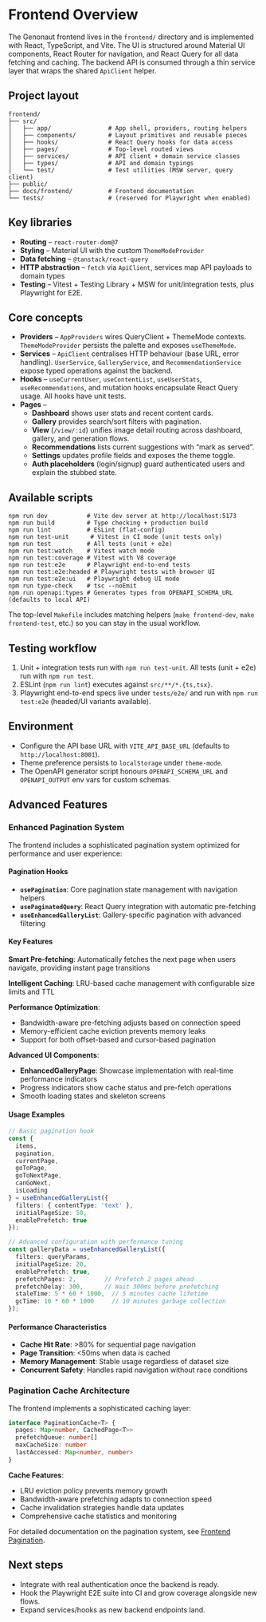 # Frontend Overview

The Genonaut frontend lives in the `frontend/` directory and is implemented with React, TypeScript, and Vite. The UI is structured around Material UI components, React Router for navigation, and React Query for all data fetching and caching. The backend API is consumed through a thin service layer that wraps the shared `ApiClient` helper.

## Project layout

```
frontend/
├── src/
│   ├── app/                # App shell, providers, routing helpers
│   ├── components/         # Layout primitives and reusable pieces
│   ├── hooks/              # React Query hooks for data access
│   ├── pages/              # Top-level routed views
│   ├── services/           # API client + domain service classes
│   ├── types/              # API and domain typings
│   └── test/               # Test utilities (MSW server, query client)
├── public/
├── docs/frontend/          # Frontend documentation
└── tests/                  # (reserved for Playwright when enabled)
```

## Key libraries

- **Routing** – `react-router-dom@7`
- **Styling** – Material UI with the custom `ThemeModeProvider`
- **Data fetching** – `@tanstack/react-query`
- **HTTP abstraction** – `fetch` via `ApiClient`, services map API payloads to domain types
- **Testing** – Vitest + Testing Library + MSW for unit/integration tests, plus Playwright for E2E.

## Core concepts

- **Providers** – `AppProviders` wires QueryClient + ThemeMode contexts. `ThemeModeProvider` persists the palette and exposes `useThemeMode`.
- **Services** – `ApiClient` centralises HTTP behaviour (base URL, error handling). `UserService`, `GalleryService`, and `RecommendationService` expose typed operations against the backend.
- **Hooks** – `useCurrentUser`, `useContentList`, `useUserStats`, `useRecommendations`, and mutation hooks encapsulate React Query usage. All hooks have unit tests.
- **Pages** –
  - **Dashboard** shows user stats and recent content cards.
  - **Gallery** provides search/sort filters with pagination.
  - **View** (`/view/:id`) unifies image detail routing across dashboard, gallery, and generation flows.
  - **Recommendations** lists current suggestions with “mark as served”.
  - **Settings** updates profile fields and exposes the theme toggle.
  - **Auth placeholders** (login/signup) guard authenticated users and explain the stubbed state.

## Available scripts

```
npm run dev           # Vite dev server at http://localhost:5173
npm run build         # Type checking + production build
npm run lint          # ESLint (flat-config)
npm run test-unit      # Vitest in CI mode (unit tests only)
npm run test          # All tests (unit + e2e)
npm run test:watch    # Vitest watch mode
npm run test:coverage # Vitest with V8 coverage
npm run test:e2e      # Playwright end-to-end tests
npm run test:e2e:headed # Playwright tests with browser UI
npm run test:e2e:ui   # Playwright debug UI mode
npm run type-check    # tsc --noEmit
npm run openapi:types # Generates types from OPENAPI_SCHEMA_URL (defaults to local API)
```

The top-level `Makefile` includes matching helpers (`make frontend-dev`, `make frontend-test`, etc.) so you can stay in the usual workflow.

## Testing workflow

1. Unit + integration tests run with `npm run test-unit`. All tests (unit + e2e) run with `npm run test`.
2. ESLint (`npm run lint`) executes against `src/**/*.{ts,tsx}`.
3. Playwright end-to-end specs live under `tests/e2e/` and run with `npm run test:e2e` (headed/UI variants available).

## Environment

- Configure the API base URL with `VITE_API_BASE_URL` (defaults to `http://localhost:8001`).
- Theme preference persists to `localStorage` under `theme-mode`.
- The OpenAPI generator script honours `OPENAPI_SCHEMA_URL` and `OPENAPI_OUTPUT` env vars for custom schemas.

## Advanced Features

### Enhanced Pagination System

The frontend includes a sophisticated pagination system optimized for performance and user experience:

#### Pagination Hooks

- **`usePagination`**: Core pagination state management with navigation helpers
- **`usePaginatedQuery`**: React Query integration with automatic pre-fetching
- **`useEnhancedGalleryList`**: Gallery-specific pagination with advanced filtering

#### Key Features

**Smart Pre-fetching**: Automatically fetches the next page when users navigate, providing instant page transitions

**Intelligent Caching**: LRU-based cache management with configurable size limits and TTL

**Performance Optimization**:
- Bandwidth-aware pre-fetching adjusts based on connection speed
- Memory-efficient cache eviction prevents memory leaks
- Support for both offset-based and cursor-based pagination

**Advanced UI Components**:
- **EnhancedGalleryPage**: Showcase implementation with real-time performance indicators
- Progress indicators show cache status and pre-fetch operations
- Smooth loading states and skeleton screens

#### Usage Examples

```typescript
// Basic pagination hook
const {
  items,
  pagination,
  currentPage,
  goToPage,
  goToNextPage,
  canGoNext,
  isLoading
} = useEnhancedGalleryList({
  filters: { contentType: 'text' },
  initialPageSize: 50,
  enablePrefetch: true
});

// Advanced configuration with performance tuning
const galleryData = useEnhancedGalleryList({
  filters: queryParams,
  initialPageSize: 20,
  enablePrefetch: true,
  prefetchPages: 2,        // Prefetch 2 pages ahead
  prefetchDelay: 300,      // Wait 300ms before prefetching
  staleTime: 5 * 60 * 1000,  // 5 minutes cache lifetime
  gcTime: 10 * 60 * 1000     // 10 minutes garbage collection
});
```

#### Performance Characteristics

- **Cache Hit Rate**: >80% for sequential page navigation
- **Page Transition**: <50ms when data is cached
- **Memory Management**: Stable usage regardless of dataset size
- **Concurrent Safety**: Handles rapid navigation without race conditions

### Pagination Cache Architecture

The frontend implements a sophisticated caching layer:

```typescript
interface PaginationCache<T> {
  pages: Map<number, CachedPage<T>>
  prefetchQueue: number[]
  maxCacheSize: number
  lastAccessed: Map<number, number>
}
```

**Cache Features**:
- LRU eviction policy prevents memory growth
- Bandwidth-aware prefetching adapts to connection speed
- Cache invalidation strategies handle data updates
- Comprehensive cache statistics and monitoring

For detailed documentation on the pagination system, see [Frontend Pagination](./pagination.md).

## Next steps

- Integrate with real authentication once the backend is ready.
- Hook the Playwright E2E suite into CI and grow coverage alongside new flows.
- Expand services/hooks as new backend endpoints land.
